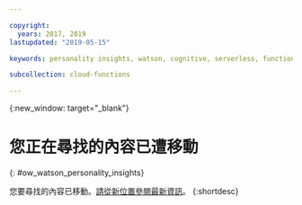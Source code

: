 ```yaml
---

copyright:
  years: 2017, 2019
lastupdated: "2019-05-15"

keywords: personality insights, watson, cognitive, serverless, functions

subcollection: cloud-functions

---
```


{:new_window: target="_blank"}
# 您正在尋找的內容已遭移動
{: #ow_watson_personality_insights}

您要尋找的內容已移動。[請從新位置參閱最新資訊](/docs/openwhisk?topic=cloud-functions-pkg_person_insights)。
{:shortdesc}
